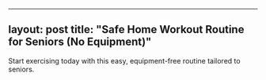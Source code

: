 
---
layout: post
title: "Safe Home Workout Routine for Seniors (No Equipment)"
---

Start exercising today with this easy, equipment-free routine tailored to seniors.

